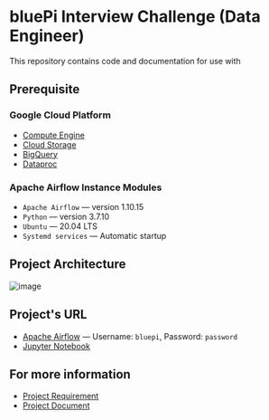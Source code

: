 # bluePi Interview Challenge (Data Engineer)

This repository contains code and documentation for use with

## Prerequisite
### Google Cloud Platform
* [Compute Engine](https://cloud.google.com/compute)
* [Cloud Storage](https://cloud.google.com/storage)
* [BigQuery](https://cloud.google.com/bigquery)
* [Dataproc](https://cloud.google.com/dataproc)

### Apache Airflow Instance Modules
* `Apache Airflow` — version 1.10.15
* `Python` — version 3.7.10
* `Ubuntu` — 20.04 LTS
* `Systemd services` — Automatic startup

## Project Architecture
![image](https://user-images.githubusercontent.com/30399159/117000335-201dc700-ad0b-11eb-96fd-f2050c0ab7c9.png)

## Project's URL
* [Apache Airflow](http://35.213.169.173:8080/home) — Username: `bluepi`, Password: `password`
* [Jupyter Notebook](https://oqw2nil25vfwtchkittgjsw6ii-dot-asia-southeast1.dataproc.googleusercontent.com/jupyter/lab/)

## For more information
* [Project Requirement](https://github.com/novazie1337/bluepi-data-engineer-exam/blob/master/documents/Data%20Engineer%20Exam%20-%20bluePi.pdf)
* [Project Document](https://github.com/novazie1337/bluepi-data-engineer-exam/blob/master/documents/Interview%20Challenge%20-%20Document.pdf)
